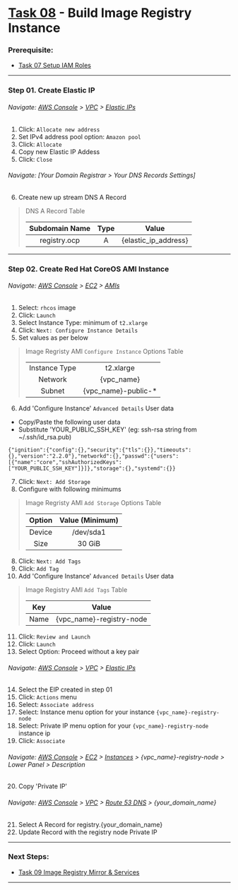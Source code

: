 # [Task 08](../tasks/registry) - Build Image Registry Instance
### Prerequisite:
  + [Task 07 Setup IAM Roles]
--------------------------------------------------------------------------------
### Step 01\. Create Elastic IP
###### Navigate: [AWS Console] > [VPC] > [Elastic IPs]
  1. Click: `Allocate new address`
  2. Set IPv4 address pool option: `Amazon pool`
  3. Click: `Allocate`
  4. Copy new Elastic IP Addess
  5. Click: `Close`

###### Navigate: [Your Domain Registrar > Your DNS Records Settings]
  6. Create new up stream DNS A Record
>   DNS A Record Table
>
>   | Subdomain Name | Type | Value                |
>   |:--------------:|:----:|:--------------------:|
>   | registry.ocp   | A    | {elastic_ip_address} |

---------------------------------------------------------------------------------
### Step 02\. Create Red Hat CoreOS AMI Instance
###### Navigate: [AWS Console] > [EC2] > [AMIs]
  1. Select: `rhcos` image
  2. Click: `Launch`
  3. Select Instance Type: minimum of `t2.xlarge`
  4. Click: `Next: Configure Instance Details`
  5. Set values as per below

>   Image Regristy AMI `Configure Instance` Options Table
>
>   |                |                     |
>   |:--------------:|:-------------------:|
>   | Instance Type  | t2.xlarge           |
>   | Network        | {vpc_name}          |
>   | Subnet         | {vpc_name}-public-* |

  6. Add 'Configure Instance' `Advanced Details` User data        
  - Copy/Paste the following user data        
  - Substitute 'YOUR\_PUBLIC\_SSH\_KEY' (eg: ssh-rsa string from ~/.ssh/id\_rsa.pub)   
```
{"ignition":{"config":{},"security":{"tls":{}},"timeouts":{},"version":"2.2.0"},"networkd":{},"passwd":{"users":[{"name":"core","sshAuthorizedKeys":["YOUR_PUBLIC_SSH_KEY"]}]},"storage":{},"systemd":{}}
```

  7. Click: `Next: Add Storage`
  7. Configure with following minimums
>   Image Regristy AMI `Add Storage` Options Table
>
>   | Option         | Value (Minimum)     |
>   |:--------------:|:-------------------:|
>   | Device         | /dev/sda1           |
>   | Size           | 30 GiB              |

  8. Click: `Next: Add Tags`
  9. Click: `Add Tag`
 10. Add 'Configure Instance' `Advanced Details` User data        
>   Image Registry AMI `Add Tags` Table
>
>   | Key  | Value                    |
>   |:----:|:------------------------:|
>   | Name | {vpc_name}-registry-node |

 11. Click: `Review and Launch`
 12. Click: `Launch`
 13. Select Option: Proceed without a key pair

###### Navigate: [AWS Console] > [VPC] > [Elastic IPs]
 14. Select the EIP created in step 01
 15. Click: `Actions` menu
 16. Select: `Associate address`
 17. Select: Instance menu option for your instance `{vpc_name}-registry-node`
 18. Select: Private IP menu option for your `{vpc_name}-registry-node` instance ip
 19. Click: `Associate`

###### Navigate: [AWS Console] > [EC2] > [Instances] > {vpc_name}-registry-node > Lower Panel > Description
 20. Copy 'Private IP'

###### Navigate: [AWS Console] > [VPC] > [Route 53 DNS] > {your_domain_name}
 21. Select A Record for registry.{your\_domain\_name}
 22. Update Record with the registry node Private IP

---------------------------------------------------------------------------------
### Next Steps:
  + [Task 09 Image Registry Mirror & Services]
--------------------------------------------------------------------------------
[Task 07 Setup IAM Roles]:../manual/07_IAMRoles.md
[Task 09 Image Registry Mirror & Services]:../manual/09_ImageRegistryServices.md
[EC2]:https://console.amazonaws-us-gov.com/ec2/home
[VPC]:https://console.amazonaws-us-gov.com/vpc/home
[AMIs]:https://console.amazonaws-us-gov.com/ec2/home#Images
[Instances]:https://console.amazonaws-us-gov.com/ec2/home#Instances
[AWS Console]:https://console.amazonaws-us-gov.com/console/home
[Elastic IPs]:https://console.amazonaws-us-gov.com/vpc/home#Addresses
[Route 53 DNS]:https://console.amazonaws-us-gov.com/route53/home
